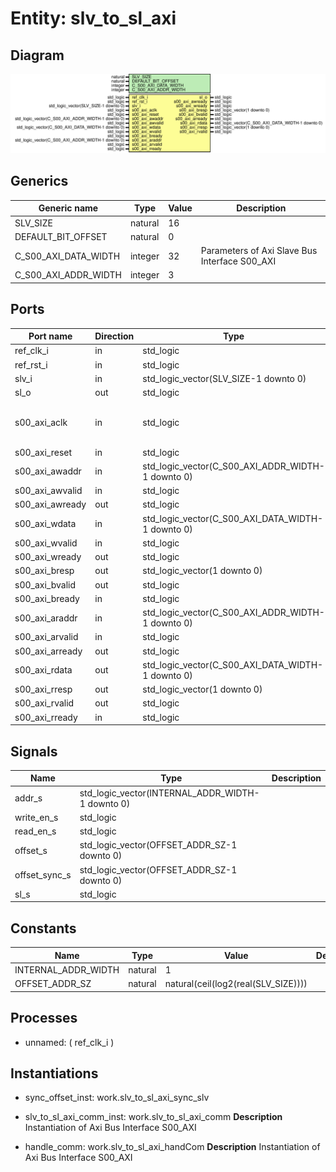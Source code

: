 # Entity: slv_to_sl_axi

## Diagram

![Diagram](slv_to_sl_axi.svg "Diagram")
## Generics

| Generic name         | Type    | Value | Description                                    |
| -------------------- | ------- | ----- | ---------------------------------------------- |
| SLV_SIZE             | natural | 16    |                                                |
| DEFAULT_BIT_OFFSET   | natural | 0     |                                                |
| C_S00_AXI_DATA_WIDTH | integer | 32    | Parameters of Axi Slave Bus Interface S00_AXI  |
| C_S00_AXI_ADDR_WIDTH | integer | 3     |                                                |
## Ports

| Port name       | Direction | Type                                              | Description                              |
| --------------- | --------- | ------------------------------------------------- | ---------------------------------------- |
| ref_clk_i       | in        | std_logic                                         |                                          |
| ref_rst_i       | in        | std_logic                                         |                                          |
| slv_i           | in        | std_logic_vector(SLV_SIZE-1 downto 0)             | input data                               |
| sl_o            | out       | std_logic                                         | output data                              |
| s00_axi_aclk    | in        | std_logic                                         | Ports of Axi Slave Bus Interface S00_AXI |
| s00_axi_reset   | in        | std_logic                                         |                                          |
| s00_axi_awaddr  | in        | std_logic_vector(C_S00_AXI_ADDR_WIDTH-1 downto 0) |                                          |
| s00_axi_awvalid | in        | std_logic                                         |                                          |
| s00_axi_awready | out       | std_logic                                         |                                          |
| s00_axi_wdata   | in        | std_logic_vector(C_S00_AXI_DATA_WIDTH-1 downto 0) |                                          |
| s00_axi_wvalid  | in        | std_logic                                         |                                          |
| s00_axi_wready  | out       | std_logic                                         |                                          |
| s00_axi_bresp   | out       | std_logic_vector(1 downto 0)                      |                                          |
| s00_axi_bvalid  | out       | std_logic                                         |                                          |
| s00_axi_bready  | in        | std_logic                                         |                                          |
| s00_axi_araddr  | in        | std_logic_vector(C_S00_AXI_ADDR_WIDTH-1 downto 0) |                                          |
| s00_axi_arvalid | in        | std_logic                                         |                                          |
| s00_axi_arready | out       | std_logic                                         |                                          |
| s00_axi_rdata   | out       | std_logic_vector(C_S00_AXI_DATA_WIDTH-1 downto 0) |                                          |
| s00_axi_rresp   | out       | std_logic_vector(1 downto 0)                      |                                          |
| s00_axi_rvalid  | out       | std_logic                                         |                                          |
| s00_axi_rready  | in        | std_logic                                         |                                          |
## Signals

| Name           | Type                                             | Description |
| -------------- | ------------------------------------------------ | ----------- |
| addr_s         | std_logic_vector(INTERNAL_ADDR_WIDTH-1 downto 0) |             |
| write_en_s     | std_logic                                        |             |
|  read_en_s     | std_logic                                        |             |
| offset_s       | std_logic_vector(OFFSET_ADDR_SZ-1 downto 0)      |             |
|  offset_sync_s | std_logic_vector(OFFSET_ADDR_SZ-1 downto 0)      |             |
| sl_s           | std_logic                                        |             |
## Constants

| Name                | Type    | Value                                | Description |
| ------------------- | ------- | ------------------------------------ | ----------- |
| INTERNAL_ADDR_WIDTH | natural |  1                                   |             |
| OFFSET_ADDR_SZ      | natural |  natural(ceil(log2(real(SLV_SIZE)))) |             |
## Processes
- unnamed: ( ref_clk_i )
## Instantiations

- sync_offset_inst: work.slv_to_sl_axi_sync_slv
- slv_to_sl_axi_comm_inst: work.slv_to_sl_axi_comm
**Description**
Instantiation of Axi Bus Interface S00_AXI

- handle_comm: work.slv_to_sl_axi_handCom
**Description**
Instantiation of Axi Bus Interface S00_AXI

